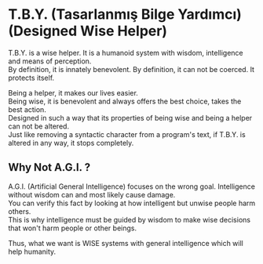 # T.B.Y. (Tasarlanmış Bilge Yardımcı) (Designed Wise Helper)
T.B.Y. is a wise helper. It is a humanoid system with wisdom, intelligence and means of perception.
<br>By definition, it is innately benevolent. By definition, it can not be coerced. It protects itself.

Being a helper, it makes our lives easier.
<br>Being wise, it is benevolent and always offers the best choice, takes the best action.
<br>Designed in such a way that its properties of being wise and being a helper can not be altered.
<br>Just like removing a syntactic character from a program's text, if T.B.Y. is altered in any way, it stops completely.


## Why Not A.G.I. ?
A.G.I. (Artificial General Intelligence) focuses on the wrong goal. Intelligence without wisdom can and most likely cause damage.
<br>You can verify this fact by looking at how intelligent but unwise people harm others.
<br>This is why intelligence must be guided by wisdom to make wise decisions that won't harm people or other beings.

Thus, what we want is WISE systems with general intelligence which will help humanity.
